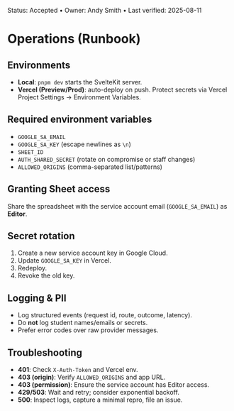 Status: Accepted • Owner: Andy Smith • Last verified: 2025-08-11

# Operations (Runbook)

## Environments
- **Local**: `pnpm dev` starts the SvelteKit server.
- **Vercel (Preview/Prod)**: auto-deploy on push. Protect secrets via Vercel Project Settings → Environment Variables.

## Required environment variables
- `GOOGLE_SA_EMAIL`
- `GOOGLE_SA_KEY` (escape newlines as `\n`)
- `SHEET_ID`
- `AUTH_SHARED_SECRET` (rotate on compromise or staff changes)
- `ALLOWED_ORIGINS` (comma-separated list/patterns)

## Granting Sheet access
Share the spreadsheet with the service account email (`GOOGLE_SA_EMAIL`) as **Editor**.

## Secret rotation
1. Create a new service account key in Google Cloud.
2. Update `GOOGLE_SA_KEY` in Vercel.
3. Redeploy.
4. Revoke the old key.

## Logging & PII
- Log structured events (request id, route, outcome, latency).
- Do **not** log student names/emails or secrets.
- Prefer error codes over raw provider messages.

## Troubleshooting
- **401**: Check `X-Auth-Token` and Vercel env.
- **403 (origin)**: Verify `ALLOWED_ORIGINS` and app URL.
- **403 (permission)**: Ensure the service account has Editor access.
- **429/503**: Wait and retry; consider exponential backoff.
- **500**: Inspect logs, capture a minimal repro, file an issue.

